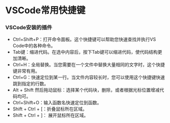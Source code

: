 # VSCode常用快捷键
### VSCode安装的插件
- Ctrl+Shift+P：打开命令面板。这个快捷键可以帮助您快速查找并执行VS Code中的各种命令。
- Tab键：缩进代码。在选中内容后，按下Tab键可以缩进代码，使代码结构更加清晰。
- Ctrl+H：全局替换。当您需要在一个文件中替换大量相同的文字时，这个快捷键非常有用。
- Ctrl+G：快速定位到某一行。当文件内容较长时，您可以使用这个快捷键快速跳到指定的行数。
- Alt + Shift 然后拖动鼠标：选择某个代码块，删除，或者根据光标位置增减代码均可。
- Ctrl+Shift+O：输入函数名快速定位到函数。
- Shift + Ctrl + [：折叠鼠标所在区域。
- Shift + Ctrl + ]： 展开鼠标所在区域。 






















